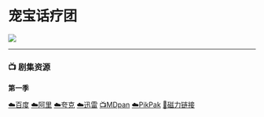 # 宠宝话疗团

![](/image/宠宝话疗团.webp)

----

### 📺 剧集资源

**第一季** <Badge type="warning" text="漫迪MDsub" />

[☁️百度](https://pan.baidu.com/s/1W9pROFwOZBtQE_3V-glmkA?pwd=uhh9)  [☁️阿里](https://www.aliyundrive.com/s/YSMaMBd4Qt9)  [☁️夸克](https://pan.quark.cn/s/7bcb03f4545e)  [☁️迅雷](https://pan.xunlei.com/s/VNnh9vRmCiFZHrMGnsFgBnasA1?pwd=kuqp#)  [📺MDpan](https://pan.mdsub.top/%E5%AE%A0%E5%AE%9D%E8%AF%9D%E7%96%97%E5%9B%A2)  [☁️PikPak](https://mypikpak.com/s/VNmWML5ImCE_NoqgzYSNdbLqo1) [🧲磁力链接](magnet:?xt=urn:btih:3bdec47bba6f70f5b4c222756ea6f16bce14786d)